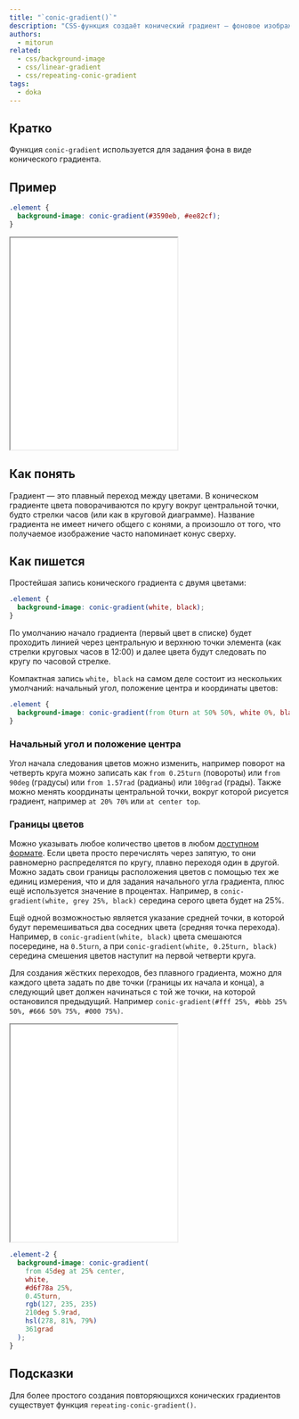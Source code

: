 ```yaml
---
title: "`conic-gradient()`"
description: "CSS-функция создаёт конический градиент — фоновое изображение из цветовых переходов, повёрнутых вокруг центральной точки. Формы записи и примеры использования функции."
authors:
  - mitorun
related:
  - css/background-image
  - css/linear-gradient
  - css/repeating-conic-gradient
tags:
  - doka
---
```


## Кратко

Функция `conic-gradient` используется для задания фона в виде конического градиента.

## Пример

```css
.element {
  background-image: conic-gradient(#3590eb, #ee82cf);
}
```

<iframe title="Градиент от голубого к розовому" src="demos/example/" height="380"></iframe>

## Как понять

Градиент — это плавный переход между цветами. В коническом градиенте цвета поворачиваются по кругу вокруг центральной точки, будто стрелки часов (или как в круговой диаграмме). Название градиента не имеет ничего общего с конями, а произошло от того, что получаемое изображение часто напоминает конус сверху.

## Как пишется

Простейшая запись конического градиента с двумя цветами:

```css
.element {
  background-image: conic-gradient(white, black);
}
```

По умолчанию начало градиента (первый цвет в списке) будет проходить линией через центральную и верхнюю точки элемента (как стрелки круговых часов в 12:00) и далее цвета будут следовать по кругу по часовой стрелке.

Компактная запись `white, black` на самом деле состоит из нескольких умолчаний: начальный угол, положение центра и координаты цветов:

```css
.element {
  background-image: conic-gradient(from 0turn at 50% 50%, white 0%, black 100%);
}
```

### Начальный угол и положение центра

Угол начала следования цветов можно изменить, например поворот на четверть круга можно записать как `from 0.25turn` (повороты) или `from 90deg` (градусы) или `from 1.57rad` (радианы) или `100grad` (грады). Также можно менять координаты центральной точки, вокруг которой рисуется градиент, например `at 20% 70%` или `at center top`.

### Границы цветов

Можно указывать любое количество цветов в любом [доступном формате](/css/web-colors/). Если цвета просто перечислять через запятую, то они равномерно распределятся по кругу, плавно переходя один в другой. Можно задать свои границы расположения цветов с помощью тех же единиц измерения, что и для задания начального угла градиента, плюс ещё используется значение в процентах. Например, в `conic-gradient(white, grey 25%, black)` середина серого цвета будет на 25%.

Ещё одной возможностью является указание средней точки, в которой будут перемешиваться два соседних цвета (средняя точка перехода). Например, в `conic-gradient(white, black)` цвета смешаются посередине, на `0.5turn`, а при `conic-gradient(white, 0.25turn, black)` середина смешения цветов наступит на первой четверти круга.

Для создания жёстких переходов, без плавного градиента, можно для каждого цвета задать по две точки (границы их начала и конца), а следующий цвет должен начинаться с той же точки, на которой остановился предыдущий. Например `conic-gradient(#fff 25%, #bbb 25% 50%, #666 50% 75%, #000 75%)`.

<iframe title="Продвинутый градиент" src="demos/example-advanced/" height="390"></iframe>

```css
.element-2 {
  background-image: conic-gradient(
    from 45deg at 25% center,
    white,
    #d6f78a 25%,
    0.45turn,
    rgb(127, 235, 235)
    210deg 5.9rad,
    hsl(278, 81%, 79%)
    361grad
  );
}
```

## Подсказки

Для более простого создания повторяющихся конических градиентов существует функция `repeating-conic-gradient()`.
